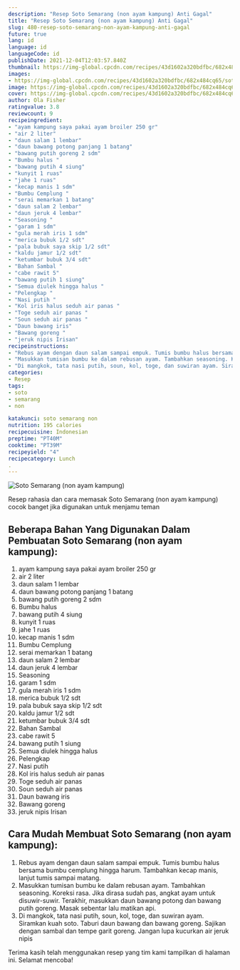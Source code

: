 ```yaml
---
description: "Resep Soto Semarang (non ayam kampung) Anti Gagal"
title: "Resep Soto Semarang (non ayam kampung) Anti Gagal"
slug: 480-resep-soto-semarang-non-ayam-kampung-anti-gagal
future: true
lang: id
language: id
languageCode: id
publishDate: 2021-12-04T12:03:57.840Z 
thumbnail: https://img-global.cpcdn.com/recipes/43d1602a320bdfbc/682x484cq65/soto-semarang-non-ayam-kampung-foto-resep-utama.png
images:
- https://img-global.cpcdn.com/recipes/43d1602a320bdfbc/682x484cq65/soto-semarang-non-ayam-kampung-foto-resep-utama.png
image: https://img-global.cpcdn.com/recipes/43d1602a320bdfbc/682x484cq65/soto-semarang-non-ayam-kampung-foto-resep-utama.png
cover: https://img-global.cpcdn.com/recipes/43d1602a320bdfbc/682x484cq65/soto-semarang-non-ayam-kampung-foto-resep-utama.png
author: Ola Fisher
ratingvalue: 3.8
reviewcount: 9
recipeingredient:
- "ayam kampung saya pakai ayam broiler 250 gr"
- "air 2 liter"
- "daun salam 1 lembar"
- "daun bawang potong panjang 1 batang"
- "bawang putih goreng 2 sdm"
- "Bumbu halus "
- "bawang putih 4 siung"
- "kunyit 1 ruas"
- "jahe 1 ruas"
- "kecap manis 1 sdm"
- "Bumbu Cemplung "
- "serai memarkan 1 batang"
- "daun salam 2 lembar"
- "daun jeruk 4 lembar"
- "Seasoning "
- "garam 1 sdm"
- "gula merah iris 1 sdm"
- "merica bubuk 1/2 sdt"
- "pala bubuk saya skip 1/2 sdt"
- "kaldu jamur 1/2 sdt"
- "ketumbar bubuk 3/4 sdt"
- "Bahan Sambal "
- "cabe rawit 5"
- "bawang putih 1 siung"
- "Semua diulek hingga halus "
- "Pelengkap "
- "Nasi putih "
- "Kol iris halus seduh air panas "
- "Toge seduh air panas "
- "Soun seduh air panas "
- "Daun bawang iris"
- "Bawang goreng "
- "jeruk nipis Irisan"
recipeinstructions:
- "Rebus ayam dengan daun salam sampai empuk. Tumis bumbu halus bersama bumbu cemplung hingga harum. Tambahkan kecap manis, lanjut tumis sampai matang."
- "Masukkan tumisan bumbu ke dalam rebusan ayam. Tambahkan seasoning. Koreksi rasa. Jika dirasa sudah pas, angkat ayam untuk disuwir-suwir. Terakhir, masukkan daun bawang potong dan bawang putih goreng. Masak sebentar lalu matikan api."
- "Di mangkok, tata nasi putih, soun, kol, toge, dan suwiran ayam. Siramkan kuah soto. Taburi daun bawang dan bawang goreng. Sajikan dengan sambal dan tempe garit goreng. Jangan lupa kucurkan air jeruk nipis"
categories:
- Resep
tags:
- soto
- semarang
- non

katakunci: soto semarang non 
nutrition: 195 calories
recipecuisine: Indonesian
preptime: "PT40M"
cooktime: "PT39M"
recipeyield: "4"
recipecategory: Lunch
. 
---
```



![Soto Semarang (non ayam kampung)](https://img-global.cpcdn.com/recipes/43d1602a320bdfbc/682x484cq65/soto-semarang-non-ayam-kampung-foto-resep-utama.png)

Resep rahasia dan cara memasak  Soto Semarang (non ayam kampung) cocok banget jika digunakan untuk menjamu teman

<!--inarticleads1-->

## Beberapa Bahan Yang Digunakan Dalam Pembuatan Soto Semarang (non ayam kampung):

1. ayam kampung saya pakai ayam broiler 250 gr
1. air 2 liter
1. daun salam 1 lembar
1. daun bawang potong panjang 1 batang
1. bawang putih goreng 2 sdm
1. Bumbu halus 
1. bawang putih 4 siung
1. kunyit 1 ruas
1. jahe 1 ruas
1. kecap manis 1 sdm
1. Bumbu Cemplung 
1. serai memarkan 1 batang
1. daun salam 2 lembar
1. daun jeruk 4 lembar
1. Seasoning 
1. garam 1 sdm
1. gula merah iris 1 sdm
1. merica bubuk 1/2 sdt
1. pala bubuk saya skip 1/2 sdt
1. kaldu jamur 1/2 sdt
1. ketumbar bubuk 3/4 sdt
1. Bahan Sambal 
1. cabe rawit 5
1. bawang putih 1 siung
1. Semua diulek hingga halus 
1. Pelengkap 
1. Nasi putih 
1. Kol iris halus seduh air panas 
1. Toge seduh air panas 
1. Soun seduh air panas 
1. Daun bawang iris
1. Bawang goreng 
1. jeruk nipis Irisan



<!--inarticleads2-->

## Cara Mudah Membuat Soto Semarang (non ayam kampung):

1. Rebus ayam dengan daun salam sampai empuk. Tumis bumbu halus bersama bumbu cemplung hingga harum. Tambahkan kecap manis, lanjut tumis sampai matang.
1. Masukkan tumisan bumbu ke dalam rebusan ayam. Tambahkan seasoning. Koreksi rasa. Jika dirasa sudah pas, angkat ayam untuk disuwir-suwir. Terakhir, masukkan daun bawang potong dan bawang putih goreng. Masak sebentar lalu matikan api.
1. Di mangkok, tata nasi putih, soun, kol, toge, dan suwiran ayam. Siramkan kuah soto. Taburi daun bawang dan bawang goreng. Sajikan dengan sambal dan tempe garit goreng. Jangan lupa kucurkan air jeruk nipis




Terima kasih telah menggunakan resep yang tim kami tampilkan di halaman ini. Selamat mencoba!
